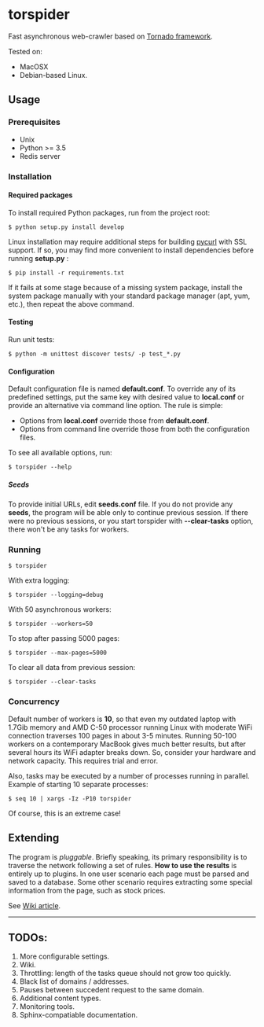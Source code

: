 # torspider

Fast asynchronous web-crawler based on [Tornado framework](http://tornadoweb.org).

Tested on:

* MacOSX
* Debian-based Linux.

## Usage

### Prerequisites

* Unix
* Python >= 3.5
* Redis server

### Installation

#### Required packages

To install required Python packages, run from the project root:

```
$ python setup.py install develop
```

Linux installation may require additional steps for building
[pycurl](http://pycurl.io) with SSL support. If so, you may find more convenient
to install dependencies before running **setup.py** :

```
$ pip install -r requirements.txt
```

If it fails at some stage because of a missing system package, install the
system package manually with your standard package manager (apt, yum, etc.),
then repeat the above command.

#### Testing

Run unit tests:

```
$ python -m unittest discover tests/ -p test_*.py
```

#### Configuration

Default configuration file is named **default.conf**. To override any of its
predefined settings, put the same key with desired value to **local.conf** or
provide an alternative via command line option. The rule is simple:

* Options from **local.conf** override those from  **default.conf**.
* Options from command line override those from both the configuration files.

To see all available options, run:

```
$ torspider --help
```

##### Seeds

To provide initial URLs, edit **seeds.conf** file. If you do not provide any
**seeds**, the program will be able only to continue previous session. If there
were no previous sessions, or you start torspider with **--clear-tasks** option,
there won't be any tasks for workers.

### Running

```
$ torspider
```

With extra logging:

```
$ torspider --logging=debug
```

With 50 asynchronous workers:

```
$ torspider --workers=50
```

To stop after passing 5000 pages:

```
$ torspider --max-pages=5000
```

To clear all data from previous session:

```
$ torspider --clear-tasks
```

### Concurrency

Default number of workers is **10**, so that even my outdated laptop
with 1.7Gib memory and AMD C-50 processor running Linux with moderate WiFi
connection traverses 100 pages in about 3-5 minutes. Running 50-100 workers on
a contemporary MacBook gives much better results, but after several hours its
WiFi adapter breaks down. So, consider your hardware and network capacity.
This requires trial and error.

Also, tasks may be executed by a number of processes running in parallel. Example
of starting 10 separate processes:

```
$ seq 10 | xargs -Iz -P10 torspider
```
Of course, this is an extreme case!


## Extending

The program is *pluggable*. Briefly speaking, its primary responsibility is to
traverse the network following a set of rules. **How to use the results** is
entirely up to plugins. In one user scenario each page must be parsed and saved
to a database. Some other scenario requires extracting some special information
from the page, such as stock prices.

See [Wiki article](https://github.com/skrushinsky/torspider/wiki/Extending).

- - -

## TODOs:

1. More configurable settings.
1. Wiki.
1. Throttling: length of the tasks queue should not grow too quickly.
1. Black list of domains / addresses.
1. Pauses between succedent request to the same domain.
1. Additional content types.
1. Monitoring tools.
1. Sphinx-compatiable documentation.
